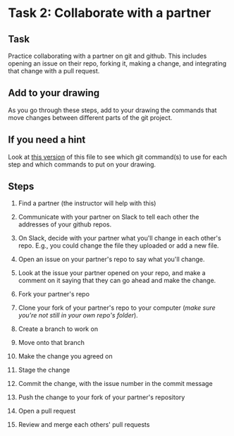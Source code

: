 # Task 2: Collaborate with a partner

## Task
Practice collaborating with a partner on git and github. This includes opening an issue on their repo, forking it, making a change, and integrating that change with a pull request.

## Add to your drawing
As you go through these steps, add to your drawing the commands that move changes between different parts of the git project. 

## If you need a hint
Look at [this version](HINTS__5_collaborate-with-a-partner.md) of this file to see which git command(s) to use for each step and which commands to put on your drawing.

## Steps
1. Find a partner (the instructor will help with this)

2. Communicate with your partner on Slack to tell each other the addresses of your github repos.

3. On Slack, decide with your partner what you'll change in each other's repo. E.g., you could change the file they uploaded or add a new file.

4. Open an issue on your partner's repo to say what you'll change.

5. Look at the issue your partner opened on your repo, and make a comment on it saying that they can go ahead and make the change. 

6. Fork your partner's repo

7. Clone your fork of your partner's repo to your computer (*make sure you're not still in your own repo's folder*).

8. Create a branch to work on

9.  Move onto that branch

10. Make the change you agreed on

11. Stage the change
    
12. Commit the change, with the issue number in the commit message

13. Push the change to your fork of your partner's repository

14. Open a pull request

15. Review and merge each others' pull requests